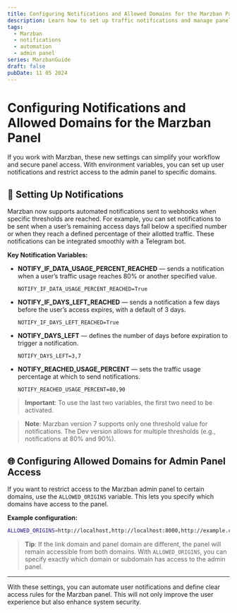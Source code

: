 ```yaml
---
title: Configuring Notifications and Allowed Domains for the Marzban Panel
description: Learn how to set up traffic notifications and manage panel access in Marzban. A practical guide on automation and security.
tags:
  - Marzban
  - notifications
  - automation
  - admin panel
series: MarzbanGuide
draft: false
pubDate: 11 05 2024
---
```


# Configuring Notifications and Allowed Domains for the Marzban Panel

If you work with Marzban, these new settings can simplify your workflow and secure panel access. With environment variables, you can set up user notifications and restrict access to the admin panel to specific domains.

## 📢 Setting Up Notifications

Marzban now supports automated notifications sent to webhooks when specific thresholds are reached. For example, you can set notifications to be sent when a user’s remaining access days fall below a specified number or when they reach a defined percentage of their allotted traffic. These notifications can be integrated smoothly with a Telegram bot.

**Key Notification Variables:**

- **NOTIFY_IF_DATA_USAGE_PERCENT_REACHED** — sends a notification when a user’s traffic usage reaches 80% or another specified value.
  
  ``` 
  NOTIFY_IF_DATA_USAGE_PERCENT_REACHED=True 
  ```

- **NOTIFY_IF_DAYS_LEFT_REACHED** — sends a notification a few days before the user’s access expires, with a default of 3 days.

  ``` 
  NOTIFY_IF_DAYS_LEFT_REACHED=True 
  ```

- **NOTIFY_DAYS_LEFT** — defines the number of days before expiration to trigger a notification.

  ``` 
  NOTIFY_DAYS_LEFT=3,7 
  ```

- **NOTIFY_REACHED_USAGE_PERCENT** — sets the traffic usage percentage at which to send notifications.

  ``` 
  NOTIFY_REACHED_USAGE_PERCENT=80,90 
  ```

> **Important**: To use the last two variables, the first two need to be activated.

> **Note**: Marzban version 7 supports only one threshold value for notifications. The Dev version allows for multiple thresholds (e.g., notifications at 80% and 90%).

## 🌐 Configuring Allowed Domains for Admin Panel Access

If you want to restrict access to the Marzban admin panel to certain domains, use the `ALLOWED_ORIGINS` variable. This lets you specify which domains have access to the panel.

**Example configuration:**

```bash
ALLOWED_ORIGINS=http://localhost,http://localhost:8000,http://example.com
```

> **Tip**: If the link domain and panel domain are different, the panel will remain accessible from both domains. With `ALLOWED_ORIGINS`, you can specify exactly which domain or subdomain has access to the admin panel.

---

With these settings, you can automate user notifications and define clear access rules for the Marzban panel. This will not only improve the user experience but also enhance system security.
